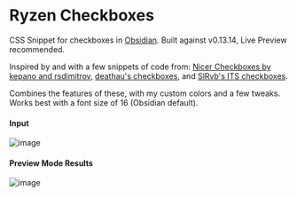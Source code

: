 # Ryzen Checkboxes
CSS Snippet for checkboxes in [Obsidian](https://obsidian.md). Built against v0.13.14, Live Preview recommended.

Inspired by and with a few snippets of code from: [Nicer Checkboxes by kepano and rsdimitrov](https://github.com/kmaasrud/awesome-obsidian#nicer-checkboxes), [deathau's checkboxes](https://github.com/deathau/obsidian-snippets/blob/main/checkbox.css), and [SlRvb's ITS checkboxes](https://github.com/SlRvb/Obsidian--ITS-Theme/blob/main/S%20-%20Checkboxes.css).

Combines the features of these, with my custom colors and a few tweaks.
Works best with a font size of 16 (Obsidian default).

#### Input
![image](https://user-images.githubusercontent.com/16062019/146693226-93830097-8148-4191-8fa0-1dc4c13e1edc.png)

#### Preview Mode Results
![image](https://user-images.githubusercontent.com/16062019/146693206-1499ac56-b1e8-4b3c-b3f6-c58b03bfc8a3.png)
